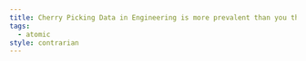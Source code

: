 ```yaml
---
title: Cherry Picking Data in Engineering is more prevalent than you think
tags:
  - atomic
style: contrarian
---
```

